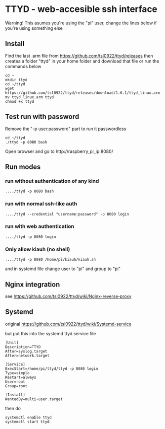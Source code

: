 # TTYD - web-accesible ssh interface

Warning! 
This asumes you're using the "pi" user, change the lines below if you're using something else

## Install
Find the last .arm file from https://github.com/tsl0922/ttyd/releases then createa a folder "ttyd" in your home folder and download that file or  run the commands below

```
cd ~
mkdir ttyd
cd ~/ttyd
wget https://github.com/tsl0922/ttyd/releases/download/1.6.1/ttyd_linux.arm
mv ttyd_linux.arm ttyd
chmod +x ttyd
```

## Test run with password
Remove the "-p user:password" part to run it passwordless

```
cd ~/ttyd
./ttyd -p 8080 bash
```
Open browser and go to http://raspberry_pi_ip:8080/

## Run modes

### run without authentication of any kind
```
..../ttyd -p 8080 bash
```

### run with normal ssh-like auth
```
..../ttyd --credential "username:password" -p 8080 login
```

### run with web authentication
```
..../ttyd -p 8080 login
```

### Only allow kiauh (no shell)
```
..../ttyd -p 8080 /home/pi/kiauh/kiauh.sh
```
and in systemd file change user to "pi" and group to "pi"

## Nginx integration
see https://github.com/tsl0922/ttyd/wiki/Nginx-reverse-proxy

## Systemd
original https://github.com/tsl0922/ttyd/wiki/Systemd-service

but put this into the systemd ttyd.service file

```
[Unit]
Description=TTYD
After=syslog.target
After=network.target

[Service]
ExecStart=/home/pi/ttyd/ttyd -p 8080 login
Type=simple
Restart=always
User=root
Group=root

[Install]
WantedBy=multi-user.target

```

then do 
```
systemctl enable ttyd
systemctl start ttyd
```
